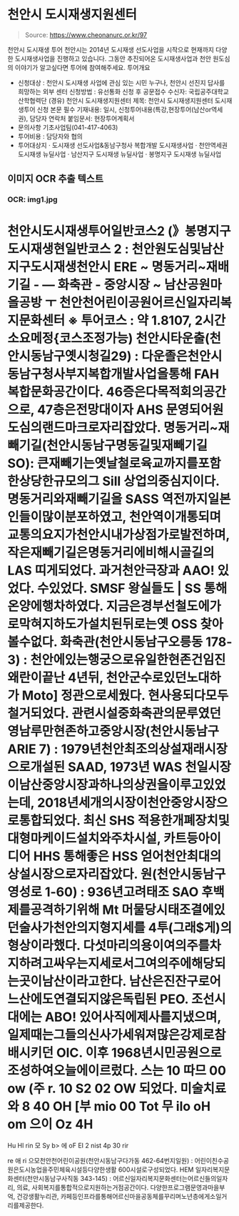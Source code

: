 # 천안시 도시재생지원센터

> Source: https://www.cheonanurc.or.kr/97

천안시 도시재생 투어
천안시는 2014년 도시재생 선도사업을 시작으로 현재까지 다양한 도시재생사업을 진행하고 있습니다.
그동안 추진되어온 도시재생사업과 천안 원도심의 이야기가 알고싶다면 투어에 참여해주세요.
투어개요
- 신청대상 : 천안시 도시재생 사업에 관심 있는 시민 누구나, 천안시 선진지 답사를 희망하는 외부 센터
신청방법 :
유선통화 신청 후 공문접수
수신자: 국립공주대학교 산학협력단
(경유) 천안시 도시재생지원센터
제목: 천안시 도시재생지원센터 도시재생투어 신청
본문 필수 기재내용: 일시, 신청투어내용(특강,현장투어(남산or역세권), 담당자 연락처
붙임문서: 현장투어계획서
- 문의사항 기초사업팀(041-417-4063)
- 투어비용 : 담당자와 협의
- 투어대상지
· 도시재생 선도사업&동남구청사 복합개발 도시재생사업
· 천안역세권 도시재생 뉴딜사업
· 남산지구 도시재생 뉴딜사업
· 봉명지구 도시재생 뉴딜사업

## 이미지 OCR 추출 텍스트

### OCR: img1.jpg
천안시도시재생투어일반코스2
(》봉명지구도시재생현일반코스 2 : 천안원도심및남산지구도시재생천안시 ERE ~ 명동거리~재배기길 - — 화축관 - 중앙시장 ~ 남산공원마을공방 ㅜ 천안천어린이공원어르신일자리복지문화센터 ※ 투어코스 : 약 1.8107, 2시간소요메정{코스조정가능)
천안시타운출(천안시동남구옛시청길29) : 다운졸은천안시동남구청사부지복합개발사업을통해 FAH 복합문화공간이다. 46증은다목적회의공간으로, 47층은전망대이자 AHS 문영되어원도심의랜드마크로자리잡았다.
명동거리~재빼기길(천안시동남구명동길및재빼기길 SO): 큰재빼기는옛날철로육교까지를포함한상당한규모의그 Sill 상업의중심지이다.
명동거리와재빼기길을 SASS 역전까지일본인들이많이분포하였고, 천안역이개통되며교통의요지가천안시내가상점가로발전하며, 작은재빼기길은명동거리에비해시골길의 LAS 띠게되었다. 과거천안극장과 AAO! 있었다.
수있었다. SMSF 왕실들도 | SS 통해온양에행차하였다. 지금은경부선철도에가로막혀지하도가설치된뒤로는옛 OSS 찾아볼수없다.
화축관(천안시동남구오릉동 178-3) : 천안에있는행궁으로유일한현존건임진왜란이끝난 4년뒤, 천안군수로있던노대하가 Moto] 정관으로세웠다. 현사용되다모두철거되었다. 관련시설중화축관의문루였던영남루만현존하고중앙시장(천안시동남구 ARIE 7) : 1979년천안최조의상설재래시장으로개설된 SAAD, 1973년 WAS 천일시장이남산중앙시장과하나의상권을이루고있었는데, 2018년세개의시장이천안중앙시장으로통합되었다. 최신 SHS 적용한개폐장치및대형마케이드설치와주차시설, 카트등아이디어 HHS 통해좋은 HSS 얻어천안최대의상설시장으로자리잡았다.
원(천안시동남구영성로 1-60) : 936년고려태조 SAO 후백제를공격하기위해 Mt 머물당시태조결에있던술사가천안의지형지세를
4투(그래$게)의형상이라했다. 다섯마리의용이여의주를차지하려고싸우는지세로서그여의주에해당되는곳이남산이라고한다. 남산은진잔구로어느산에도연결되지않은독립된 PEO. 조선시대에는 ABO! 있어사직에제사를지냈으며, 일제때는그들의신사가세워져많은강제로참배시키던 OIC. 이후 1968년시민공원으로조성하여오늘에이르렀다.
스는 10 따므 00 ow (주
r.
10 S2 02 OW
되었다. 미술치료와
8 40
OH
[부
mio
00
Tot
무
ilo
oH
om
으이
Oz
4H
=
Hu
Hl
rin
모
Sy
b>
에
oF
EI
2
nist
4p
30
rir
>
re
애
ri
으모천안천어린이공원(천안시동남구다가동 462-64번지일원) : 어린이친수공원은도시농업을주민체육시설등다양한생활 600시설로구성되었다.
HEM 일자리복지문화센터(천안시동남구사직동 343-145) : 어르신일자리복지문화센터는어르신들의일자리, 의료, 사회복지를통합적으로지원하는거점공간이다. 다양한프로그램문영과마을부억, 건강생활누리관, 카페등인프라를통해어르신마을공동체를꾸리며노년층에게소일거리를제공한다.
